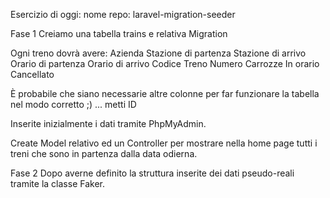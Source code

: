 Esercizio di oggi:
nome repo: laravel-migration-seeder

Fase 1
Creiamo una tabella trains e relativa Migration

Ogni treno dovrà avere:
Azienda
Stazione di partenza
Stazione di arrivo
Orario di partenza
Orario di arrivo
Codice Treno
Numero Carrozze
In orario
Cancellato

È probabile che siano necessarie altre colonne per far funzionare la tabella nel modo corretto ;) ... metti ID

Inserite inizialmente i dati tramite PhpMyAdmin.

Create Model relativo ed un Controller per mostrare nella home page tutti i treni che sono in partenza dalla data odierna.


Fase 2
Dopo averne definito la struttura inserite dei dati pseudo-reali tramite la classe Faker.
